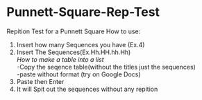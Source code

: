 # Punnett-Square-Rep-Test
Repition Test for a Punnett Square
How to use:  
1. Insert how many Sequences you have (Ex.4)   
2. Insert The Sequences(Ex.Hh.HH.hh.Hh)  
 *How to make a table into a list*  
  -Copy the seqence table(without the titles just the sequences)  
  -paste without format (try on Google Docs)  
3. Paste then Enter  
4. It will Spit out the sequences without any repition  
